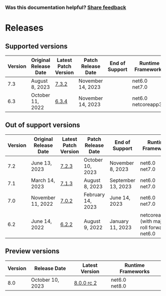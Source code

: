 
### Was this documentation helpful? [Share feedback](https://www.research.net/r/DGDQWXH?src=documentation%2Freleases)

# Releases

## Supported versions

| Version | Original Release Date | Latest Patch Version | Patch Release Date | End of Support | Runtime Frameworks |
| --- | --- | --- | --- | --- | --- |
| 7.3 | August 8, 2023 | [7.3.2](https://github.com/dotnet/dotnet-monitor/releases/tag/v7.3.2) | November 14, 2023 |  | net6.0<br/>net7.0 |
| 6.3 | October 11, 2022 | [6.3.4](https://github.com/dotnet/dotnet-monitor/releases/tag/v6.3.4) | November 14, 2023 |  | net6.0<br/>netcoreapp3.1 |


## Out of support versions

| Version | Original Release Date | Latest Patch Version | Patch Release Date | End of Support | Runtime Frameworks |
| --- | --- | --- | --- | --- | --- |
| 7.2 | June 13, 2023 | [7.2.3](https://github.com/dotnet/dotnet-monitor/releases/tag/v7.2.3) | October 10, 2023 | November 8, 2023 | net6.0<br/>net7.0 |
| 7.1 | March 14, 2023 | [7.1.3](https://github.com/dotnet/dotnet-monitor/releases/tag/v7.1.3) | August 8, 2023 | September 13, 2023 | net6.0<br/>net7.0 |
| 7.0 | November 11, 2022 | [7.0.2](https://github.com/dotnet/dotnet-monitor/releases/tag/v7.0.2) | February 14, 2023 | June 14, 2023 | net6.0<br/>net7.0 |
| 6.2 | June 14, 2022 | [6.2.2](https://github.com/dotnet/dotnet-monitor/releases/tag/v6.2.2) | August 9, 2022 | January 11, 2023 | netcoreapp3.1 (with major roll forward)<br/>net6.0 |


## Preview versions

| Version | Release Date | Latest Version | Runtime Frameworks |
| --- | --- | --- | --- |
| 8.0 | October 10, 2023 | [8.0.0 rc 2](https://github.com/dotnet/dotnet-monitor/releases/tag/v8.0.0-rc.2.23502.11) | net6.0<br/>net8.0 |


